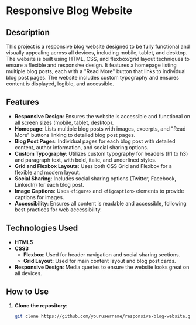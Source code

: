 # Responsive Blog Website

## Description

This project is a responsive blog website designed to be fully functional and visually appealing across all devices, including mobile, tablet, and desktop. The website is built using HTML, CSS, and flexbox/grid layout techniques to ensure a flexible and responsive design. It features a homepage listing multiple blog posts, each with a "Read More" button that links to individual blog post pages. The website includes custom typography and ensures content is displayed, legible, and accessible.

## Features

- **Responsive Design**: Ensures the website is accessible and functional on all screen sizes (mobile, tablet, desktop).
- **Homepage**: Lists multiple blog posts with images, excerpts, and "Read More" buttons linking to detailed blog post pages.
- **Blog Post Pages**: Individual pages for each blog post with detailed content, author information, and social sharing options.
- **Custom Typography**: Utilizes custom typography for headers (h1 to h3) and paragraph text, with bold, italic, and underlined styles.
- **Grid and Flexbox Layouts**: Uses both CSS Grid and Flexbox for a flexible and modern layout.
- **Social Sharing**: Includes social sharing options (Twitter, Facebook, LinkedIn) for each blog post.
- **Image Captions**: Uses `<figure>` and `<figcaption>` elements to provide captions for images.
- **Accessibility**: Ensures all content is readable and accessible, following best practices for web accessibility.

## Technologies Used

- **HTML5**
- **CSS3**
  - **Flexbox**: Used for header navigation and social sharing sections.
  - **Grid Layout**: Used for main content layout and blog post cards.
- **Responsive Design**: Media queries to ensure the website looks great on all devices.

## How to Use

1. **Clone the repository**:
   ```bash
   git clone https://github.com/yourusername/responsive-blog-website.git

